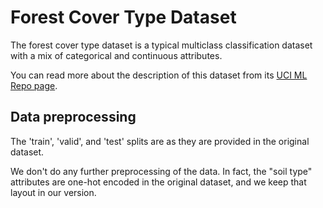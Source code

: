 
# Forest Cover Type Dataset

The forest cover type dataset is a typical multiclass classification dataset with a mix of categorical and continuous attributes.

You can read more about the description of this dataset from its [UCI ML Repo page](https://archive.ics.uci.edu/ml/datasets/covertype).

## Data preprocessing

The 'train', 'valid', and 'test' splits are as they are provided in the original dataset.

We don't do any further preprocessing of the data. In fact, the "soil type" attributes are one-hot encoded in the original dataset, and we keep that layout in our version.

